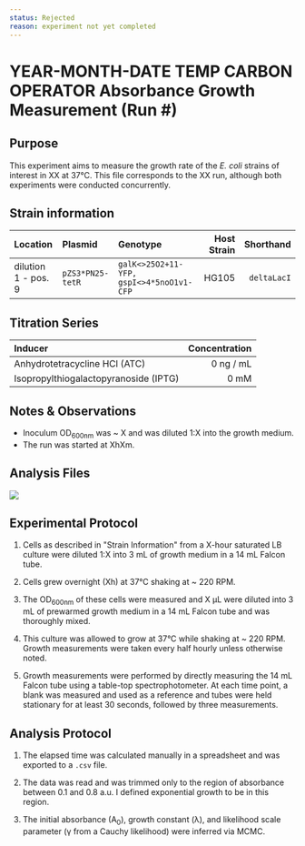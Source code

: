 ```yaml
---
status: Rejected 
reason: experiment not yet completed 
---
```


# YEAR-MONTH-DATE TEMP CARBON OPERATOR Absorbance Growth Measurement (Run #)

## Purpose
This experiment aims to measure the growth rate of the *E. coli* strains of interest in XX at 37°C.
This file corresponds to the XX run, although both experiments were conducted concurrently.

## Strain information
| Location | Plasmid | Genotype | Host Strain | Shorthand |
| :------  | :------ | :------- | ----------: | --------: |
| dilution 1 - pos. 9 | `pZS3*PN25-tetR`| `galK<>25O2+11-YFP, gspI<>4*5noO1v1-CFP` |  HG105 |`deltaLacI` |

## Titration Series

| Inducer | Concentration |
| :-----  | ------------: |
| Anhydrotetracycline HCl (ATC) | 0 ng / mL |
| Isopropylthiogalactopyranoside (IPTG) | 0 mM |

## Notes & Observations
* Inoculum OD<sub>600nm</sub> was ~ X and was diluted 1:X into the growth medium.
* The run was started at XhXm.

## Analysis Files

![](output/X_growth.png)

## Experimental Protocol

1. Cells as described in "Strain Information" from a X-hour saturated LB culture were diluted 1:X into 3 mL of growth medium in a 14 mL Falcon tube.

2. Cells grew overnight (Xh) at 37°C shaking at ~ 220 RPM.

3. The OD<sub>600nm</sub> of these cells were measured and X µL were diluted into 3 mL of prewarmed growth medium in a 14 mL Falcon tube and was thoroughly mixed.

4. This culture was allowed to grow at 37°C while shaking at ~ 220 RPM. Growth measurements were taken every half hourly unless otherwise noted.

5. Growth measurements were performed by directly measuring the 14 mL Falcon tube using a table-top spectrophotometer. At each time point, a blank was measured and used as a reference and tubes were held stationary for at least 30 seconds, followed by three measurements.

## Analysis Protocol

1. The elapsed time was calculated manually in a spreadsheet and was exported to a `.csv` file.

2. The data was read and was trimmed only to the region of absorbance between 0.1 and 0.8 a.u. I defined exponential growth to be in this region.

3. The initial absorbance (A<sub>0</sub>), growth constant (λ), and likelihood scale parameter (γ from a Cauchy likelihood) were inferred via MCMC.
